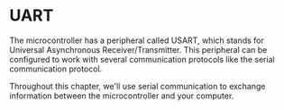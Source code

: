 # UART

The microcontroller has a peripheral called USART, which stands for Universal
Asynchronous Receiver/Transmitter. This peripheral can be configured to work with
several communication protocols like the serial communication protocol.

Throughout this chapter, we'll use serial communication to exchange information between the
microcontroller and your computer.
